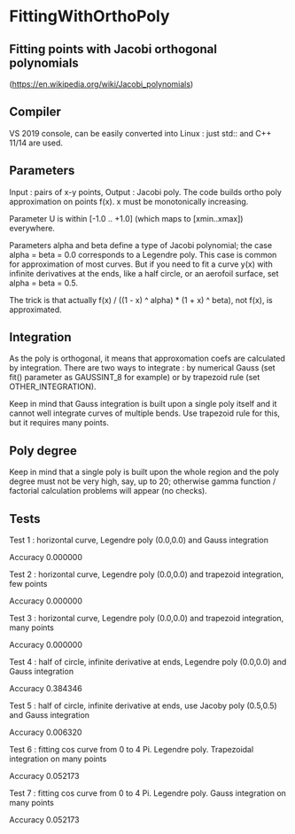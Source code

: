 # FittingWithOrthoPoly

  Fitting points with Jacobi orthogonal polynomials 
  -------------------------------------------------
(https://en.wikipedia.org/wiki/Jacobi_polynomials)

  Compiler
  --------
  VS 2019 console, can be easily converted into Linux : just std:: and C++ 11/14 are used.

  Parameters
  ----------
  Input : pairs of x-y points, Output : Jacobi poly. The code builds ortho poly 
approximation on points f(x). x must be monotonically increasing.

  Parameter U is within [-1.0 .. +1.0] (which maps to [xmin..xmax]) everywhere.
  
  Parameters alpha and beta define a type of Jacobi polynomial; the case 
alpha = beta = 0.0 corresponds to a Legendre poly. This case is common for
approximation of most curves. But if you need to fit a curve y(x) with infinite 
derivatives at the ends, like a half circle, or an aerofoil surface, 
set alpha = beta = 0.5.

  The trick is that actually f(x) / ((1 - x) ^ alpha) * (1 + x) ^ beta), not 
f(x), is approximated.

  Integration
  -----------
  As the poly is orthogonal, it means that approxomation coefs are calculated by 
integration. There are two ways to integrate : by numerical Gauss (set fit() 
parameter as GAUSSINT_8 for example) or by trapezoid rule (set OTHER_INTEGRATION). 

Keep in mind that Gauss integration is built upon a single poly itself and it 
cannot well integrate curves of multiple bends. Use trapezoid rule for this, but 
it requires many points.

  Poly degree
  -----------
  Keep in mind that a single poly is built upon the whole region and the poly 
degree must not be very high, say, up to 20; otherwise gamma function / factorial
calculation problems will appear (no checks).

  Tests
  -----
Test 1 : horizontal curve, Legendre poly (0.0,0.0) and Gauss integration

Accuracy 0.000000

Test 2 : horizontal curve, Legendre poly (0.0,0.0) and trapezoid integration, few points

Accuracy 0.000000

Test 3 : horizontal curve, Legendre poly (0.0,0.0) and trapezoid integration, many points

Accuracy 0.000000

Test 4 : half of circle, infinite derivative at ends, Legendre poly (0.0,0.0) and Gauss integration

Accuracy 0.384346

Test 5 : half of circle, infinite derivative at ends, use Jacoby poly (0.5,0.5) and Gauss integration

Accuracy 0.006320

Test 6 : fitting cos curve from 0 to 4 Pi. Legendre poly. Trapezoidal integration on many points

Accuracy 0.052173

Test 7 : fitting cos curve from 0 to 4 Pi. Legendre poly. Gauss integration on many points

Accuracy 0.052173

